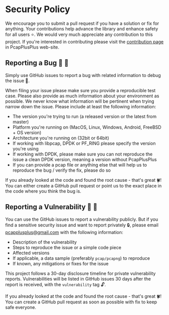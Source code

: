 # Security Policy

<!--
## Supported Versions

| Version | Supported          |
| ------- | ------------------ |
| x.x.x   | :white_check_mark: |
| x.x.x   | :x:                |
-->

We encourage you to submit a pull request if you have a solution or fix for anything. Your contributions help advance the library and enhance safety for all users :star:. We would very much appreciate any contribution to this project. If you're interested in contributing please visit the [contribution page](https://pcapplusplus.github.io/community#contribute) in PcapPlusPlus web-site.

## Reporting a Bug :bug: :bug:

Simply use GitHub issues to report a bug with related information to debug the issue :pencil:.

When filing your issue please make sure you provide a reproducible test case. Please also provide as much information about your environment as possible. We never know what information will be pertinent when trying narrow down the issue. Please include at least the following information:

- The version you're trying to run (a released version or the latest from master)
- Platform you're running on (MacOS, Linux, Windows, Android, FreeBSD + OS version)
- Architecture you're running on (32bit or 64bit)
- If working with libpcap, DPDK or PF_RING please specify the version you're using
- If working with DPDK, please make sure you can not reproduce the issue a clean DPDK version, meaning a version without PcapPlusPlus
- If you can provide a pcap file or anything else that will help us to reproduce the bug / verify the fix, please do so

If you already looked at the code and found the root cause - that's great :four_leaf_clover:! You can either create a GitHub pull request or point us to the exact place in the code where you think the bug is.

## Reporting a Vulnerability :closed_lock_with_key: :eyes:

You can use the GitHub issues to report a vulnerability publicly. But if you find a sensitive security issue and want to report privately :lock:, please email <pcapplusplus@gmail.com> with the following information:

- Description of the vulnerability
- Steps to reproduce the issue or a simple code piece
- Affected versions
- If applicable, a data sample (preferably `pcap/pcapng`) to reproduce
- If known, any mitigations or fixes for the issue

This project follows a 30-day disclosure timeline for private vulnerability reports. Vulnerabilities will be listed in GitHub issues 30 days after the report is received, with the `vulnerability` tag :unlock:.

If you already looked at the code and found the root cause - that's great :four_leaf_clover:! You can create a GitHub pull request as soon as possible with fix to keep safe everyone.
